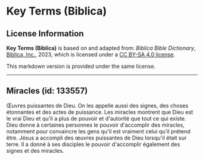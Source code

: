 # Key Terms (Biblica)

## License Information

**Key Terms (Biblica)** is based on and adapted from: _Biblica Bible Dictionary_, [Biblica, Inc.](https://www.biblica.com/), 2023, which is licensed under a [CC BY-SA 4.0 license](https://creativecommons.org/licenses/by-sa/4.0/legalcode.en).

This markdown version is provided under the same license.



--------------------------------

## Miracles (id: 133557)

Œuvres puissantes de Dieu. On les appelle aussi des signes, des choses étonnantes et des actes de puissance. Les miracles montrent que Dieu est le vrai Dieu et qu'il a plus de pouvoir et d'autorité que tout ce qui existe. Dieu donne à certaines personnes le pouvoir d'accomplir des miracles, notamment pour convaincre les gens qu'il est vraiment celui qu'il prétend être. Jésus a accompli des œuvres puissantes de Dieu lorsqu'il était sur terre. Il a donné à ses disciples le pouvoir d'accomplir également des signes et des miracles.



